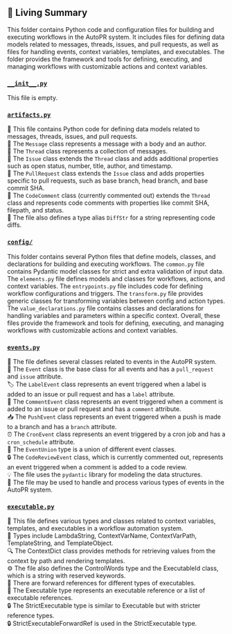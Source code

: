 

<!-- Living README Summary -->
## 🌳 Living Summary

This folder contains Python code and configuration files for building and executing workflows in the AutoPR system. It includes files for defining data models related to messages, threads, issues, and pull requests, as well as files for handling events, context variables, templates, and executables. The folder provides the framework and tools for defining, executing, and managing workflows with customizable actions and context variables.


### [`__init__.py`](https://github.com/raphael-francis/AutoPR-internal/blob/6a6b91a8d27e70df76c86d75bbf8a3bfd45ab203/./autopr/models/__init__.py)

This file is empty.  


### [`artifacts.py`](https://github.com/raphael-francis/AutoPR-internal/blob/6a6b91a8d27e70df76c86d75bbf8a3bfd45ab203/./autopr/models/artifacts.py)

📄 This file contains Python code for defining data models related to messages, threads, issues, and pull requests.   
🧵 The `Message` class represents a message with a body and an author.   
🧵 The `Thread` class represents a collection of messages.   
🧵 The `Issue` class extends the `Thread` class and adds additional properties such as open status, number, title, author, and timestamp.   
🧵 The `PullRequest` class extends the `Issue` class and adds properties specific to pull requests, such as base branch, head branch, and base commit SHA.   
🧵 The `CodeComment` class (currently commented out) extends the `Thread` class and represents code comments with properties like commit SHA, filepath, and status.   
🔧 The file also defines a type alias `DiffStr` for a string representing code diffs.  


### [`config/`](https://github.com/raphael-francis/AutoPR-internal/blob/6a6b91a8d27e70df76c86d75bbf8a3bfd45ab203/./autopr/models/config)

This folder contains several Python files that define models, classes, and declarations for building and executing workflows. The `common.py` file contains Pydantic model classes for strict and extra validation of input data. The `elements.py` file defines models and classes for workflows, actions, and context variables. The `entrypoints.py` file includes code for defining workflow configurations and triggers. The `transform.py` file provides generic classes for transforming variables between config and action types. The `value_declarations.py` file contains classes and declarations for handling variables and parameters within a specific context. Overall, these files provide the framework and tools for defining, executing, and managing workflows with customizable actions and context variables.  


### [`events.py`](https://github.com/raphael-francis/AutoPR-internal/blob/6a6b91a8d27e70df76c86d75bbf8a3bfd45ab203/./autopr/models/events.py)

📄 The file defines several classes related to events in the AutoPR system.   
🔀 The `Event` class is the base class for all events and has a `pull_request` and `issue` attribute.  
🏷️ The `LabelEvent` class represents an event triggered when a label is added to an issue or pull request and has a `label` attribute.  
💬 The `CommentEvent` class represents an event triggered when a comment is added to an issue or pull request and has a `comment` attribute.  
📥 The `PushEvent` class represents an event triggered when a push is made to a branch and has a `branch` attribute.  
⏰ The `CronEvent` class represents an event triggered by a cron job and has a `cron_schedule` attribute.  
🔀 The `EventUnion` type is a union of different event classes.  
🔒 The `CodeReviewEvent` class, which is currently commented out, represents an event triggered when a comment is added to a code review.  
💡 The file uses the `pydantic` library for modeling the data structures.  
🔁 The file may be used to handle and process various types of events in the AutoPR system.  


### [`executable.py`](https://github.com/raphael-francis/AutoPR-internal/blob/6a6b91a8d27e70df76c86d75bbf8a3bfd45ab203/./autopr/models/executable.py)

📄 This file defines various types and classes related to context variables, templates, and executables in a workflow automation system.  
📝 Types include LambdaString, ContextVarName, ContextVarPath, TemplateString, and TemplateObject.  
🔍 The ContextDict class provides methods for retrieving values from the context by path and rendering templates.  
⚙️ The file also defines the ControlWords type and the ExecutableId class, which is a string with reserved keywords.  
🔄 There are forward references for different types of executables.  
🧩 The Executable type represents an executable reference or a list of executable references.  
🔒 The StrictExecutable type is similar to Executable but with stricter reference types.  
🔒 StrictExecutableForwardRef is used in the StrictExecutable type.  

<!-- Living README Summary -->
